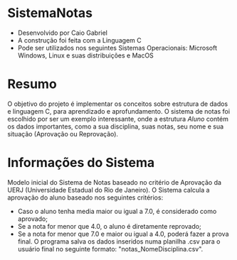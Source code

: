 # SistemaNotas
 - Desenvolvido por Caio Gabriel
 - A construção foi feita com a Linguagem C
 - Pode ser utilizados nos seguintes Sistemas Operacionais: Microsoft Windows, Linux e suas distribuições e MacOS

# Resumo
O objetivo do projeto é implementar os conceitos sobre estrutura de dados e linguagem C, para aprendizado e aprofundamento. O sistema de notas foi escolhido por ser um exemplo interessante, onde a estrutura _Aluno_ contém os dados importantes, como a sua disciplina, suas notas, seu nome e sua situação (Aprovação ou Reprovação).

# Informações do Sistema
Modelo inicial do Sistema de Notas baseado no critério de Aprovação da UERJ (Universidade Estadual do Rio de Janeiro). O Sistema calcula a aprovação do aluno baseado nos seguintes critérios:
 - Caso o aluno tenha media maior ou igual a 7.0, é considerado como aprovado;
 - Se a nota for menor que 4.0, o aluno é diretamente reprovado;
 - Se a nota for menor que 7.0 e maior ou igual a 4.0, poderá fazer a prova final.
O programa salva os dados inseridos numa planilha .csv para o usuário final no seguinte formato: "notas_NomeDisciplina.csv".

